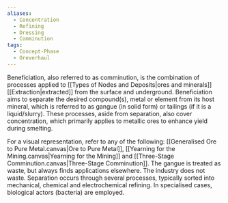 ```yaml
---
aliases:
  - Concentration
  - Refining
  - Dressing
  - Comminution
tags:
  - Concept-Phase
  - Oreverhaul
---
```

Beneficiation, also referred to as comminution, is the combination of processes applied to [[Types of Nodes and Deposits|ores and minerals]] [[Extraction|extracted]] from the surface and underground.
Beneficiation aims to separate the desired compound(s), metal or element from its host mineral, which is referred to as gangue (in solid form) or tailings (if it is a liquid/slurry).
These processes, aside from separation, also cover concentration, which primarily applies to metallic ores to enhance yield during smelting.

For a visual representation, refer to any of the following: [[Generalised Ore to Pure Metal.canvas|Ore to Pure Metal]], [[Yearning for the Mining.canvas|Yearning for the Mining]] and [[Three-Stage Comminution.canvas|Three-Stage Comminution]]. 
The gangue is treated as waste, but always finds applications elsewhere. The industry does not waste. 
Separation occurs through several processes, typically sorted into mechanical, chemical and electrochemical refining. In specialised cases, biological actors (bacteria) are employed. 

